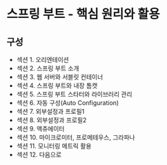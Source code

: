 # 스프링 부트 - 핵심 원리와 활용

## 구성
- 섹션 1. 오리엔테이션
- 섹션 2. 스프링 부트 소개
- 섹션 3. 웹 서버와 서블릿 컨테이너
- 섹션 4. 스프링 부트와 내장 톰캣
- 섹션 5. 스프링 부트 스타터와 라이브러리 관리
- 섹션 6. 자동 구성(Auto Configuration)
- 섹션 7. 외부설정과 프로필1
- 섹션 8. 외부설정과 프로필2
- 섹션 9. 액츄에이터
- 섹션 10. 마이크로미터, 프로메테우스, 그라파나
- 섹션 11. 모니터링 메트릭 활용
- 섹션 12. 다음으로
